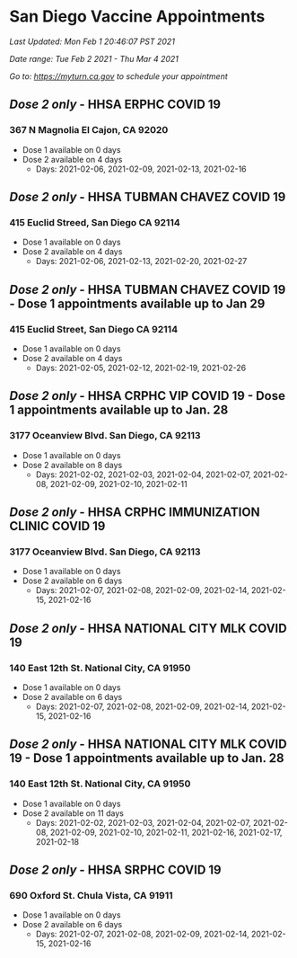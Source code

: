 # San Diego Vaccine Appointments
*Last Updated: Mon Feb 1 20:46:07 PST 2021*

*Date range: Tue Feb 2 2021 - Thu Mar 4 2021*

*Go to: https://myturn.ca.gov to schedule your appointment*


## *Dose 2 only* - HHSA ERPHC COVID 19
### 367 N Magnolia El Cajon, CA 92020
- Dose 1 available on 0 days
- Dose 2 available on 4 days
  - Days: 2021-02-06, 2021-02-09, 2021-02-13, 2021-02-16

## *Dose 2 only* - HHSA TUBMAN CHAVEZ COVID 19
### 415 Euclid Streed, San Diego CA 92114
- Dose 1 available on 0 days
- Dose 2 available on 4 days
  - Days: 2021-02-06, 2021-02-13, 2021-02-20, 2021-02-27

## *Dose 2 only* - HHSA TUBMAN CHAVEZ COVID 19 - Dose 1 appointments available up to Jan 29
### 415 Euclid Street, San Diego CA 92114
- Dose 1 available on 0 days
- Dose 2 available on 4 days
  - Days: 2021-02-05, 2021-02-12, 2021-02-19, 2021-02-26

## *Dose 2 only* - HHSA CRPHC VIP COVID 19 - Dose 1 appointments available up to Jan. 28
### 3177 Oceanview Blvd. San Diego, CA 92113
- Dose 1 available on 0 days
- Dose 2 available on 8 days
  - Days: 2021-02-02, 2021-02-03, 2021-02-04, 2021-02-07, 2021-02-08, 2021-02-09, 2021-02-10, 2021-02-11

## *Dose 2 only* - HHSA CRPHC IMMUNIZATION CLINIC COVID 19
### 3177 Oceanview Blvd. San Diego, CA 92113
- Dose 1 available on 0 days
- Dose 2 available on 6 days
  - Days: 2021-02-07, 2021-02-08, 2021-02-09, 2021-02-14, 2021-02-15, 2021-02-16

## *Dose 2 only* - HHSA NATIONAL CITY MLK COVID 19
### 140 East 12th St. National City, CA 91950
- Dose 1 available on 0 days
- Dose 2 available on 6 days
  - Days: 2021-02-07, 2021-02-08, 2021-02-09, 2021-02-14, 2021-02-15, 2021-02-16

## *Dose 2 only* - HHSA NATIONAL CITY MLK COVID 19 - Dose 1 appointments available up to Jan. 28
### 140 East 12th St. National City, CA 91950
- Dose 1 available on 0 days
- Dose 2 available on 11 days
  - Days: 2021-02-02, 2021-02-03, 2021-02-04, 2021-02-07, 2021-02-08, 2021-02-09, 2021-02-10, 2021-02-11, 2021-02-16, 2021-02-17, 2021-02-18

## *Dose 2 only* - HHSA SRPHC COVID 19
### 690 Oxford St. Chula Vista, CA 91911
- Dose 1 available on 0 days
- Dose 2 available on 6 days
  - Days: 2021-02-07, 2021-02-08, 2021-02-09, 2021-02-14, 2021-02-15, 2021-02-16

